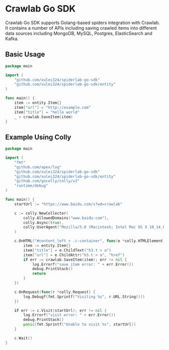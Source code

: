 # Crawlab Go SDK

Crawlab Go SDK supports Golang-based spiders integration with Crawlab. It contains a number of APIs including saving crawled items into different data sources including MongoDB, MySQL, Postgres, ElasticSearch and Kafka.

## Basic Usage

```go
package main

import (
	"github.com/xulei324/spiderlab-go-sdk"
	"github.com/xulei324/spiderlab-go-sdk/entity"
)

func main() {
    item := entity.Item{}
    item["url"] = "http://example.com"
    item["title"] = "hello world"
    _ = crawlab.SaveItem(item)
}

```

## Example Using Colly

```go
package main

import (
	"fmt"
	"github.com/apex/log"
	"github.com/xulei324/spiderlab-go-sdk"
	"github.com/xulei324/spiderlab-go-sdk/entity"
	"github.com/gocolly/colly/v2"
	"runtime/debug"
)

func main() {
	startUrl := "https://www.baidu.com/s?wd=crawlab"

	c := colly.NewCollector(
		colly.AllowedDomains("www.baidu.com"),
		colly.Async(true),
		colly.UserAgent("Mozilla/5.0 (Macintosh; Intel Mac OS X 10_14_6) AppleWebKit/537.36 (KHTML, like Gecko) Chrome/84.0.4147.105 Safari/537.36"),
	)

	c.OnHTML("#content_left > .c-container", func(e *colly.HTMLElement) {
		item := entity.Item{}
		item["title"] = e.ChildText("h3.t > a")
		item["url"] = e.ChildAttr("h3.t > a", "href")
		if err := crawlab.SaveItem(item); err != nil {
			log.Errorf("save item error: " + err.Error())
			debug.PrintStack()
			return
		}
	})

	c.OnRequest(func(r *colly.Request) {
		log.Debugf(fmt.Sprintf("Visiting %s", r.URL.String()))
	})

	if err := c.Visit(startUrl); err != nil {
		log.Errorf("visit error: " + err.Error())
		debug.PrintStack()
		panic(fmt.Sprintf("Unable to visit %s", startUrl))
	}

	c.Wait()
}
```